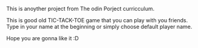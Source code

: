 This is anoyther project from The odin Porject curricculum.

This is good old TIC-TACK-TOE game that you can play with you friends.
Type in your name at the beginning or simply choose default player name.

Hope you are gonna like it :D